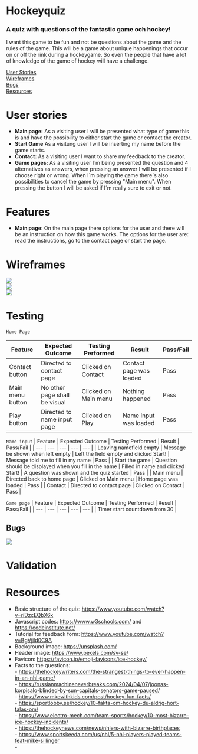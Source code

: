 # Hockeyquiz

### A quiz with questions of the fantastic game och hockey!
I want this game to be fun and not be questions about the game and the rules of the game. This will be a game about unique happenings that occur on or off the rink during a hockeygame. So even the people that have a lot of knowledge of the game of hockey will have a challenge. 

[User Stories](#user-stories)<br>
[Wireframes](#wireframes)<br>
[Bugs](#Bugs)<br>
[Resources](#resources)

# User stories
- **Main page:** As a visiting user I will be presented what type of game this is and have the possibility to either start the game or contact the creator.
- **Start Game** As a visitung user I will be inserting my name before the game starts.
- **Contact:** As a visiting user I want to share my feedback to the creator.
- **Game pages:** As a visiting user I´m being presented the question and 4 alternatives as answers, when pressing an answer I will be presented if I choose right or wrong. When I´m playing the game there´s also possibilities to cancel the game by pressing "Main menu". When pressing the button I will be asked if I´m really sure to exit or not.

# Features

- **Main page**:
On the main page there options for the user and there will be an instruction on how this game works. The options for the user are: read the instructions, go to the contact page or start the page.

# Wireframes

<img src="wireframes/start.png"><br>
<img src="wireframes/game.png"><br>
<img src="wireframes/contact.png"><br>

# Testing
`Home Page`

| Feature | Expected Outcome | Testing Performed | Result | Pass/Fail |
| --- | --- | --- | --- | --- |
| Contact button | Directed to contact page | Clicked on Contact | Contact page was loaded | Pass |
| Main menu button | No other page shall be visual | Clicked on Main menu | Nothing happened | Pass |
| Play button | Directed to name input page | Clicked on Play | Name input was loaded | Pass |

`Name input`
| Feature | Expected Outcome | Testing Performed | Result | Pass/Fail |
| --- | --- | --- | --- | --- |
| Leaving namefield empty | Message be shown when left empty | Left the field empty and clicked Start! | Message told me to fill in my name | Pass |
| Start the game | Question should be displayed when you fill in the name | Filled in name and clicked Start! | A question was shown and the quiz started | Pass |
| Main menu | Directed back to home page | Clicked on Main menu | Home page was loaded | Pass | 
| Contact | Directed to contact page | Clicked on Contact | Pass |

`Game page`
| Feature | Expected Outcome | Testing Performed | Result | Pass/Fail |
| --- | --- | --- | --- | --- |
| Timer start countdown from 30 |


## Bugs 
<img src="readme/bug1.png">

# Validation

# Resources
- Basic structure of the quiz: https://www.youtube.com/watch?v=riDzcEQbX6k
- Javascript codes: https://www.w3schools.com/ and https://codeinstitute.net/ 
- Tutorial for feedback form: https://www.youtube.com/watch?v=BgVjild0C9A
- Background image: https://unsplash.com/
- Header image: https://www.pexels.com/sv-se/
- Favicon: https://favicon.io/emoji-favicons/ice-hockey/
- Facts to the questions:<br> - https://thehockeywriters.com/the-strangest-things-to-ever-happen-in-an-nhl-game/<br>- https://russianmachineneverbreaks.com/2024/04/07/joonas-korpisalo-blinded-by-sun-capitals-senators-game-paused/<br>- https://www.mkewithkids.com/post/hockey-fun-facts/<br>- https://sportlobby.se/hockey/10-fakta-om-hockey-du-aldrig-hort-talas-om/<br>- https://www.electro-mech.com/team-sports/hockey/10-most-bizarre-ice-hockey-incidents/<br>- https://thehockeynews.com/news/nhlers-with-bizarre-birthplaces<br>- https://www.sportskeeda.com/us/nhl/5-nhl-players-played-teams-feat-mike-sillinger<br>- 